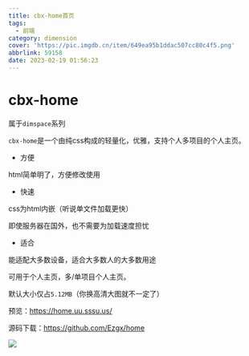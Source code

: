 ```yaml
---
title: cbx-home首页
tags:
  - 前端
category: dimension
cover: 'https://pic.imgdb.cn/item/649ea95b1ddac507cc80c4f5.png'
abbrlink: 59158
date: 2023-02-19 01:56:23
---
```


# cbx-home

属于`dimspace`系列

`cbx-home`是一个由纯css构成的轻量化，优雅，支持个人多项目的个人主页。

- 方便

html简单明了，方便修改使用

- 快速

css为html内嵌（听说单文件加载更快）

即使服务器在国外，也不需要为加载速度担忧

- 适合

能适配大多数设备，适合大多数人的大多数用途

可用于个人主页，多/单项目个人主页。

默认大小仅占`5.12MB`（你换高清大图就不一定了）

预览：https://home.uu.sssu.us/

源码下载：https://github.com/Ezgx/home

![](/img/posts/home.png)